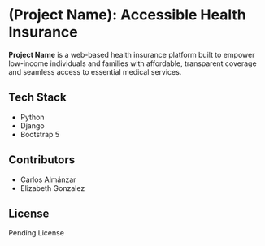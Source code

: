# (Project Name): Accessible Health Insurance


**Project Name** is a web-based health insurance platform built to empower low-income individuals and families with affordable, transparent coverage and seamless access to essential medical services.


## Tech Stack

- Python
- Django
- Bootstrap 5


## Contributors

- Carlos Almánzar
- Elizabeth Gonzalez


## License

Pending License